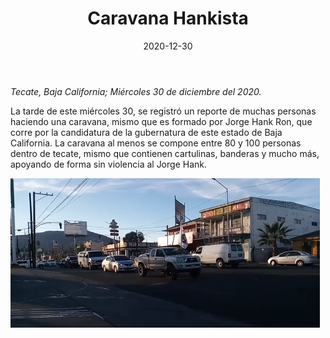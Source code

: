 ﻿---
layout: blog
title:  "Caravana Hankista"
date:   2020-12-30
categories: tecate
permalink: /:categories/:title:output_ext
image: /img/cnr/2020-12-30-caravana-hankista.PNG
alt: "Caravana Hankista"
autor: 
---


*Tecate, Baja California; Miércoles 30 de diciembre del 2020.*


La tarde de este miércoles 30, se registró un reporte de muchas personas haciendo una caravana, mismo que es formado por Jorge Hank Ron, que corre por la candidatura de la gubernatura de este estado de Baja California. La caravana al menos se compone entre 80 y 100 personas dentro de tecate, mismo que contienen cartulinas, banderas y mucho más, apoyando de forma sin violencia al Jorge Hank.

<div id="carouselExampleSlidesOnly" class="carousel slide" data-ride="carousel">
  <div class="carousel-inner">
    <div class="carousel-item active">
       <img class="d-block w-100" src="/img/cnr/2020-12-30-caravana-hankista.PNG" loading="lazy"  alt="Caravana Hankista">
    </div>
  </div>
</div>